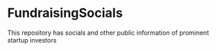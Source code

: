 # FundraisingSocials
This repository has socials and other public information of prominent startup investors

